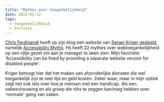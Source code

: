 ```yaml
---
title: "Mythes over toegankelijkheid"
date: 2022-01-12
tags:
  - Toegankelijkheid
  - Inclusie
---
```


[Chris Ferdinandi](https://gomakethings.com/a11y-myths/) heeft op zijn blog een website van [Sergei Kriger gedeeld](https://sergeikriger.com/),
namelijk [Accessibility Myths](https://a11ymyths.com/). Hij heeft 22 mythes over webtoegankelijkheid op een rijtje gezet om aan je manager te laten zien.
Mijn favoriete: 'Accessibility can be fixed by providing a separate website version for disabled people'.

Kriger betoogt hier dat het maken van afzonderlijke diensten die wel toegankelijk zijn te veel tijd en geld kosten. Zeker waar, maar in mijn optiek zegt
het ook iets over hoe je mensen met een handicap. Als een nabeschouwing en als groep die niks te zeggen kan/mag hebben over 'normale' gang van zaken.